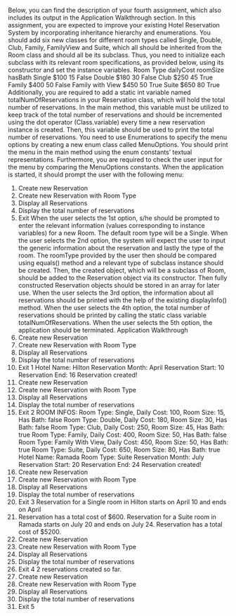 Below, you can find the description of your fourth assignment, which also
includes its output in the Application Walkthrough section.
In this assignment, you are expected to improve your existing Hotel
Reservation System by incorporating inheritance hierarchy and enumerations.
You should add six new classes for different room types called Single, Double,
Club, Family, FamilyView and Suite, which all should be inherited from the
Room class and should all be its subclass. Thus, you need to initialize each
subclass with its relevant room specifications, as provided below, using its
constructor and set the instance variables.
Room Type dailyCost roomSize hasBath
Single $100 15 False
Double $180 30 False
Club $250 45 True
Family $400 50 False
Family with View $450 50 True
Suite $650 80 True
Additionally, you are required to add a static int variable named
totalNumOfReservations in your Reservation class, which will hold the total
number of reservations. In the main method, this variable must be utilized to
keep track of the total number of reservations and should be incremented
using the dot operator (Class.variable) every time a new reservation instance is
created. Then, this variable should be used to print the total number of
reservations.
You need to use Enumerations to specify the menu options by creating a new
enum class called MenuOptions. You should print the menu in the main
method using the enum constants’ textual representations. Furthermore, you
are required to check the user input for the menu by comparing the
MenuOptions constants.
When the application is started, it should prompt the user with the following
menu:
1. Create new Reservation
2. Create new Reservation with Room Type
3. Display all Reservations
4. Display the total number of reservations
5. Exit
When the user selects the 1st option, s/he should be prompted to enter the
relevant information (values corresponding to instance variables) for a new
Room. The default room type will be a Single.
When the user selects the 2nd option, the system will expect the user to input
the generic information about the reservation and lastly the type of the room.
The roomType provided by the user then should be compared using equals()
method and a relevant type of subclass instance should be created. Then, the
created object, which will be a subclass of Room, should be added to the
Reservation object via its constructor. Then fully constructed Reservation
objects should be stored in an array for later use.
When the user selects the 3rd option, the information about all reservations
should be printed with the help of the existing displayInfo() method.
When the user selects the 4th option, the total number of reservations should
be printed by calling the static class variable totalNumOfReservations.
When the user selects the 5th option, the application should be terminated.
Application Walkthrough
1. Create new Reservation
2. Create new Reservation with Room Type
3. Display all Reservations
4. Display the total number of reservations
5. Exit
1
Hotel Name: Hilton
Reservation Month: April
Reservation Start: 10
Reservation End: 16
Reservation created!
1. Create new Reservation
2. Create new Reservation with Room Type
3. Display all Reservations
4. Display the total number of reservations
5. Exit
2
ROOM INFOS:
Room Type: Single, Daily Cost: 100, Room Size: 15, Has Bath: false
Room Type: Double, Daily Cost: 180, Room Size: 30, Has Bath: false
Room Type: Club, Daily Cost: 250, Room Size: 45, Has Bath: true
Room Type: Family, Daily Cost: 400, Room Size: 50, Has Bath: false
Room Type: Family With View, Daily Cost: 450, Room Size: 50, Has Bath: true
Room Type: Suite, Daily Cost: 650, Room Size: 80, Has Bath: true
Hotel Name: Ramada
Room Type: Suite
Reservation Month: July
Reservation Start: 20
Reservation End: 24
Reservation created!
1. Create new Reservation
2. Create new Reservation with Room Type
3. Display all Reservations
4. Display the total number of reservations
5. Exit
3
Reservation for a Single room in Hilton starts on April 10 and ends on April
16. Reservation has a total cost of $600.
Reservation for a Suite room in Ramada starts on July 20 and ends on July 24.
Reservation has a total cost of $5200.
1. Create new Reservation
2. Create new Reservation with Room Type
3. Display all Reservations
4. Display the total number of reservations
5. Exit
4
2 reservations created so far.
1. Create new Reservation
2. Create new Reservation with Room Type
3. Display all Reservations
4. Display the total number of reservations
5. Exit
5


